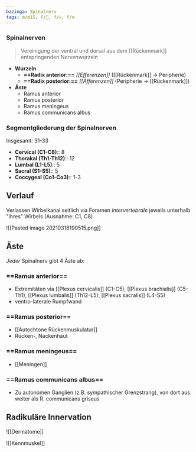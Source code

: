 ```yaml
---
bazinga: Spinalnerv
tags: m/m15, f/🧠, f/💀, f/⚙️
---
```

### Spinalnerven 
> Vereinigung der ventral und dorsal aus dem [[Rückenmark]] entspringenden Nervenwurzeln
- **Wurzeln**
	- **==Radix anterior:==** *[[Efferenzen]]* ([[Rückenmark]] → Peripherie)
	- **==Radix posterior:==** *[[Afferenzen]]* (Peripherie → [[Rückenmark]])
- **Äste**
	- Ramus anterior
	- Ramus posterior
	- Ramus meningeus
	- Ramus communicans albus

### Segmentgliederung der Spinalnerven
Insgesamt: 31-33
- **Cervical (C1-C8)**:: 8
- **Thorakal (Th1-Th12)**:: 12
- **Lumbal (L1-L5)**:: 5
- **Sacral (S1-S5)**:: 5
- **Coccygeal (Co1-Co3)**:: 1-3

## Verlauf
Verlassen Wirbelkanal seitlich via Foramen *intervertebrale* jeweils unterhalb "ihres" Wirbels (Ausnahme: C1, C8)

![[Pasted image 20210318190515.png]]

## Äste
*Jeder* Spinalnerv gibt 4 Äste ab:
### ==Ramus anterior==
- Extremitäten via [[Plexus cervicalis]] (C1-C5), [[Plexus brachialis]] (C5-Th1), [[Plexus lumbalis]] (Th12-L5), [[Plexus sacralis]] (L4-S5)
- ventro-laterale Rumpfwand

### ==Ramus posterior==
- [[Autochtone Rückenmuskulatur]]
- Rücken-, Nackenhaut

### ==Ramus meningeus==
- [[Meningen]]

### ==Ramus communicans albus==
- Zu autonomen Ganglien (z.B. sympathischer Grenzstrang), von dort aus weiter als R. communicans griseus

## Radikuläre Innervation
![[Dermatome]]

![[Kennmuskel]]